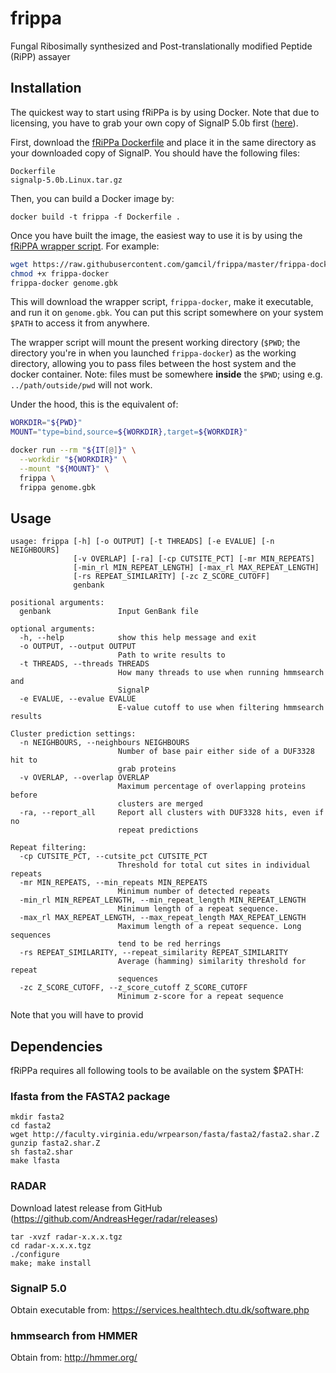 # frippa
Fungal Ribosimally synthesized and Post-translationally modified Peptide (RiPP) assayer

## Installation
The quickest way to start using fRiPPa is by using Docker. Note that due to licensing,
you have to grab your own copy of SignalP 5.0b first ([here](https://services.healthtech.dtu.dk/software.php)).

First, download the [fRiPPa Dockerfile](https://raw.githubusercontent.com/gamcil/frippa/master/Dockerfile)
and place it in the same directory as your downloaded copy of SignalP. You should have
the following files:

```
Dockerfile
signalp-5.0b.Linux.tar.gz
```

Then, you can build a Docker image by:

```
docker build -t frippa -f Dockerfile .
```

Once you have built the image, the easiest way to use it is by using the [fRiPPA wrapper
script](https://raw.githubusercontent.com/gamcil/frippa/master/frippa-docker). For
example:

```sh
wget https://raw.githubusercontent.com/gamcil/frippa/master/frippa-docker
chmod +x frippa-docker
frippa-docker genome.gbk
```

This will download the wrapper script, ``frippa-docker``, make it executable, and run
it on ``genome.gbk``. You can put this script somewhere on your system ``$PATH`` to
access it from anywhere.

The wrapper script will mount the present working directory (``$PWD``; the directory
you're in when you launched ``frippa-docker``) as the working directory, allowing you to
pass files between the host system and the docker container. Note: files must be
somewhere **inside** the ``$PWD``; using e.g. ``../path/outside/pwd`` will not work.

Under the hood, this is the equivalent of:

```sh
WORKDIR="${PWD}"
MOUNT="type=bind,source=${WORKDIR},target=${WORKDIR}"

docker run --rm "${IT[@]}" \
  --workdir "${WORKDIR}" \
  --mount "${MOUNT}" \
  frippa \
  frippa genome.gbk
```

## Usage
```
usage: frippa [-h] [-o OUTPUT] [-t THREADS] [-e EVALUE] [-n NEIGHBOURS]
              [-v OVERLAP] [-ra] [-cp CUTSITE_PCT] [-mr MIN_REPEATS]
              [-min_rl MIN_REPEAT_LENGTH] [-max_rl MAX_REPEAT_LENGTH]
              [-rs REPEAT_SIMILARITY] [-zc Z_SCORE_CUTOFF]
              genbank

positional arguments:
  genbank               Input GenBank file

optional arguments:
  -h, --help            show this help message and exit
  -o OUTPUT, --output OUTPUT
                        Path to write results to
  -t THREADS, --threads THREADS
                        How many threads to use when running hmmsearch and
                        SignalP
  -e EVALUE, --evalue EVALUE
                        E-value cutoff to use when filtering hmmsearch results

Cluster prediction settings:
  -n NEIGHBOURS, --neighbours NEIGHBOURS
                        Number of base pair either side of a DUF3328 hit to
                        grab proteins
  -v OVERLAP, --overlap OVERLAP
                        Maximum percentage of overlapping proteins before
                        clusters are merged
  -ra, --report_all     Report all clusters with DUF3328 hits, even if no
                        repeat predictions

Repeat filtering:
  -cp CUTSITE_PCT, --cutsite_pct CUTSITE_PCT
                        Threshold for total cut sites in individual repeats
  -mr MIN_REPEATS, --min_repeats MIN_REPEATS
                        Minimum number of detected repeats
  -min_rl MIN_REPEAT_LENGTH, --min_repeat_length MIN_REPEAT_LENGTH
                        Minimum length of a repeat sequence.
  -max_rl MAX_REPEAT_LENGTH, --max_repeat_length MAX_REPEAT_LENGTH
                        Maximum length of a repeat sequence. Long sequences
                        tend to be red herrings
  -rs REPEAT_SIMILARITY, --repeat_similarity REPEAT_SIMILARITY
                        Average (hamming) similarity threshold for repeat
                        sequences
  -zc Z_SCORE_CUTOFF, --z_score_cutoff Z_SCORE_CUTOFF
                        Minimum z-score for a repeat sequence
```

Note that you will have to provid

## Dependencies
fRiPPa requires all following tools to be available on the system $PATH:

### lfasta from the FASTA2 package

```
mkdir fasta2
cd fasta2
wget http://faculty.virginia.edu/wrpearson/fasta/fasta2/fasta2.shar.Z
gunzip fasta2.shar.Z
sh fasta2.shar
make lfasta
```

### RADAR

Download latest release from GitHub (https://github.com/AndreasHeger/radar/releases)

```
tar -xvzf radar-x.x.x.tgz
cd radar-x.x.x.tgz
./configure
make; make install
```

### SignalP 5.0

Obtain executable from: https://services.healthtech.dtu.dk/software.php

### hmmsearch from HMMER

Obtain from: http://hmmer.org/
